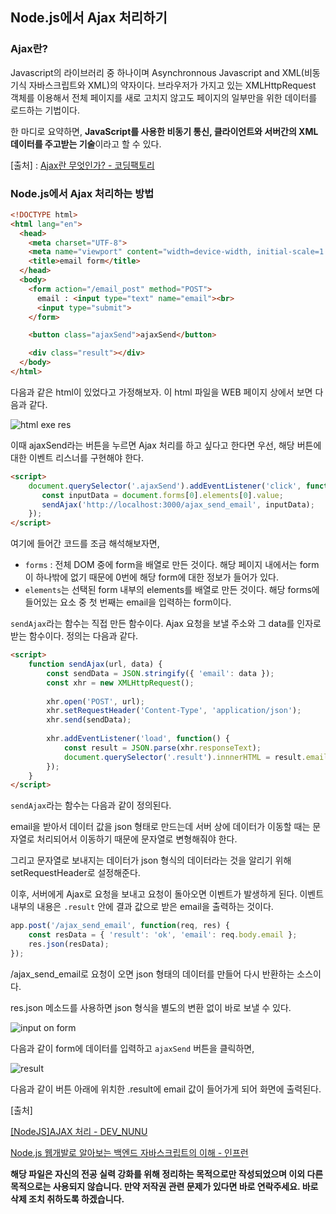 ## Node.js에서 Ajax 처리하기

### Ajax란?

Javascript의 라이브러리 중 하나이며 Asynchronnous Javascript and XML(비동기식 자바스크립트와 XML)의 약자이다.
브라우저가 가지고 있는 XMLHttpRequest 객체를 이용해서 전체 페이지를 새로 고치지 않고도 페이지의 일부만을 위한 데이터를 로드하는 기법이다.

한 마디로 요약하면, **JavaScript를 사용한 비동기 통신, 클라이언트와 서버간의 XML 데이터를 주고받는 기술**이라고 할 수 있다.

[출처] : <a href="https://coding-factory.tistory.com/143" target="_blank">Ajax란 무엇인가? - 코딩팩토리</a>

### Node.js에서 Ajax 처리하는 방법

```html
<!DOCTYPE html>
<html lang="en">
  <head>
    <meta charset="UTF-8">
    <meta name="viewport" content="width=device-width, initial-scale=1.0">
    <title>email form</title>
  </head>
  <body>
    <form action="/email_post" method="POST">
      email : <input type="text" name="email"><br>
      <input type="submit">
    </form>

    <button class="ajaxSend">ajaxSend</button>

    <div class="result"></div>
  </body>
</html>
```

다음과 같은 html이 있었다고 가정해보자. 이 html 파일을 WEB 페이지 상에서 보면 다음과 같다.

![html exe res](https://user-images.githubusercontent.com/51042546/88450354-59c2c700-ce89-11ea-96b8-8a02ef2df730.png)

이때 ajaxSend라는 버튼을 누르면 Ajax 처리를 하고 싶다고 한다면 우선, 해당 버튼에 대한 이벤트 리스너를 구현해야 한다.

```html
<script>
    document.querySelector('.ajaxSend').addEventListener('click', function() {
       const inputData = document.forms[0].elements[0].value;
       sendAjax('http://localhost:3000/ajax_send_email', inputData);
    });
</script>
```

여기에 들어간 코드를 조금 해석해보자면,

- `forms` : 전체 DOM 중에 form을 배열로 만든 것이다. 해당 페이지 내에서는 form이 하나밖에 없기 때문에 0번에 해당 form에 대한 정보가 들어가 있다.
- `elements`는 선택된 form 내부의 elements를 배열로 만든 것이다. 해당 forms에 들어있는 요소 중 첫 번째는 email을 입력하는 form이다.

`sendAjax`라는 함수는 직접 만든 함수이다. Ajax 요청을 보낼 주소와 그 data를 인자로 받는 함수이다. 정의는 다음과 같다.

```html
<script>
    function sendAjax(url, data) {
        const sendData = JSON.stringify({ 'email': data });
        const xhr = new XMLHttpRequest();
        
        xhr.open('POST', url);
        xhr.setRequestHeader('Content-Type', 'application/json');
        xhr.send(sendData);
        
        xhr.addEventListener('load', function() {
            const result = JSON.parse(xhr.responseText);
            document.querySelector('.result').innnerHTML = result.email;
        });
    }
</script>
```

`sendAjax`라는 함수는 다음과 같이 정의된다.

email을 받아서 데이터 값을 json 형태로 만드는데 서버 상에 데이터가 이동할 때는 문자열로 처리되어서 이동하기 때문에 문자열로 변형해줘야 한다.

그리고 문자열로 보내지는 데이터가 json 형식의 데이터라는 것을 알리기 위해 setRequestHeader로 설정해준다.

이후, 서버에게 Ajax로 요청을 보내고 요청이 돌아오면 이벤트가 발생하게 된다. 이벤트 내부의 내용은 `.result` 안에 결과 값으로 받은 email을 출력하는 것이다.

```javascript
app.post('/ajax_send_email', function(req, res) {
    const resData = { 'result': 'ok', 'email': req.body.email };
    res.json(resData);
});
```

/ajax_send_email로 요청이 오면 json 형태의 데이터를 만들어 다시 반환하는 소스이다.

res.json 메소드를 사용하면 json 형식을 별도의 변환 없이 바로 보낼 수 있다.

![input on form](https://user-images.githubusercontent.com/51042546/88450710-f1c1b000-ce8b-11ea-8192-7480ad21443c.png)

다음과 같이 form에 데이터를 입력하고 `ajaxSend` 버튼을 클릭하면,

![result](https://user-images.githubusercontent.com/51042546/88450729-13bb3280-ce8c-11ea-8946-78e81519ba90.png)

다음과 같이 버튼 아래에 위치한 .result에 email 값이 들어가게 되어 화면에 출력된다.

[출처]

<a href="https://new93helloworld.tistory.com/44" target="_blank">[NodeJS]AJAX 처리 - DEV_NUNU</a>

<a href="[https://www.inflearn.com/course/node-js-%EC%9B%B9%EA%B0%9C%EB%B0%9C/dashboard](https://www.inflearn.com/course/node-js-웹개발/dashboard)" target="_blank">Node.js 웹개발로 알아보는 백엔드 자바스크립트의 이해 - 인프런</a>



**해당 파일은 자신의 전공 실력 강화를 위해 정리하는 목적으로만 작성되었으며 이외 다른 목적으로는 사용되지 않습니다. 만약 저작권 관련 문제가 있다면 바로 연락주세요. 바로 삭제 조치 취하도록 하겠습니다.**